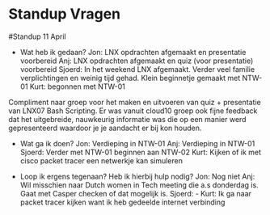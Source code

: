 # Standup Vragen

#Standup 11 April

- Wat heb ik gedaan?
Jon: LNX opdrachten afgemaakt en presentatie voorbereid
Anj: LNX opdrachten afgemaakt en quiz (voor presentatie) voorbereid
Sjoerd: In het weekend LNX afgemaakt. Verder veel familie verplichtingen en weinig tijd gehad. Klein beginnetje gemaakt met NTW-01
Kurt: begonnen met NTW-01

Compliment naar groep voor het maken en uitvoeren van quiz + presentatie van LNX07 Bash Scripting. Er was vanuit cloud10 groep ook fijne feedback dat het uitgebreide, nauwkeurig informatie was die op een manier werd gepresenteerd waardoor je je aandacht er bij kon houden. 

- Wat ga ik doen?
Jon: Verdieping in NTW-01
Anj: Verdieping in NTW-01
Sjoerd: Verder met NTW-01 beginnen aan NTW-02
Kurt: Kijken of ik met cisco packet tracer een netwerkje kan simuleren

- Loop ik ergens tegenaan? Heb ik hierbij hulp nodig?
Jon: Nog niet
Anj: Wil misschien naar Dutch women in Tech meeting die a.s donderdag is. Gaat met Casper checken of dat mogelijk is. 
Sjoerd: -
Kurt: Ik ga naar packet tracer kijken want ik heb gedeelde internet verbinding


